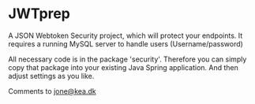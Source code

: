 # JWTprep

A JSON Webtoken Security project, which will protect your endpoints.
It requires a running MySQL server to handle users (Username/password)

All necessary code is in the package 'security'. Therefore you can simply copy that package into your existing Java Spring application. And then adjust settings as you like.

Comments to jone@kea.dk

